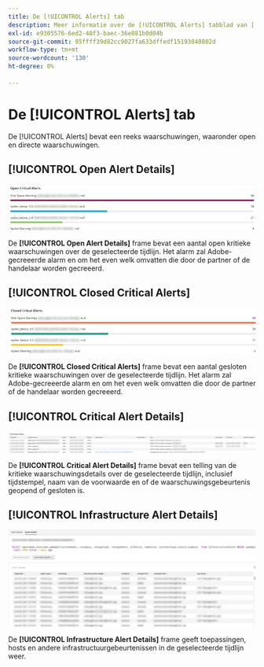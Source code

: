 ```yaml
---
title: De [!UICONTROL Alerts] tab
description: Meer informatie over de [!UICONTROL Alerts] tabblad van [!DNL Observation for Adobe Commerce].
exl-id: e9305576-6ed2-48f3-baec-36e081b0d04b
source-git-commit: 95ffff39d82cc9027fa633dffedf15193040802d
workflow-type: tm+mt
source-wordcount: '130'
ht-degree: 0%

---
```


# De [!UICONTROL Alerts] tab

De [!UICONTROL Alerts] bevat een reeks waarschuwingen, waaronder open en directe waarschuwingen.

## [!UICONTROL Open Alert Details]

![Kritieke waarschuwingen openen](../../assets/tools/observation-for-adobe-commerce/alerts-tab-1.jpg)

De **[!UICONTROL Open Alert Details]** frame bevat een aantal open kritieke waarschuwingen over de geselecteerde tijdlijn. Het alarm zal Adobe-gecreeerde alarm en om het even welk omvatten die door de partner of de handelaar worden gecreeerd.

## [!UICONTROL Closed Critical Alerts]

![Kritieke waarschuwingen gesloten](../../assets/tools/observation-for-adobe-commerce/alerts-tab-2.jpg)

De **[!UICONTROL Closed Critical Alerts]** frame bevat een aantal gesloten kritieke waarschuwingen over de geselecteerde tijdlijn. Het alarm zal Adobe-gecreeerde alarm en om het even welk omvatten die door de partner of de handelaar worden gecreeerd.

## [!UICONTROL Critical Alert Details]

![Details kritieke waarschuwing](../../assets/tools/observation-for-adobe-commerce/alerts-tab-3.jpg)

De **[!UICONTROL Critical Alert Details]** frame bevat een telling van de kritieke waarschuwingsdetails over de geselecteerde tijdlijn, inclusief tijdstempel, naam van de voorwaarde en of de waarschuwingsgebeurtenis geopend of gesloten is.

## [!UICONTROL Infrastructure Alert Details]

![Waarschuwingsgegevens infrastructuur](../../assets/tools/observation-for-adobe-commerce/alerts-tab-4.jpg)

De **[!UICONTROL Infrastructure Alert Details]** frame geeft toepassingen, hosts en andere infrastructuurgebeurtenissen in de geselecteerde tijdlijn weer.
